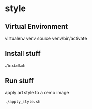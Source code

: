 # style

## Virtual Environment
virtualenv venv
source venv/bin/activate

## Install stuff
./install.sh

## Run stuff
apply art style to a demo image

    ./apply_style.sh
